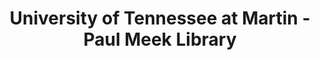 ---
layout: repo
title: "University of Tennessee at Martin - Paul Meek Library"
id: 6052
permalink: repos/6052/
---